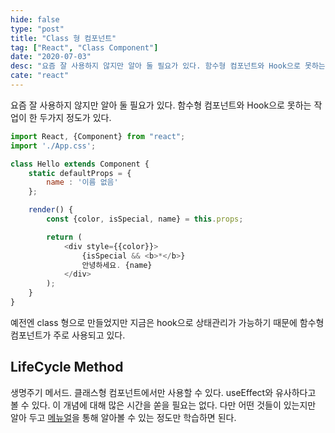 ```yaml
---
hide: false
type: "post"
title: "Class 형 컴포넌트"
tag: ["React", "Class Component"]
date: "2020-07-03"
desc: "요즘 잘 사용하지 않지만 알아 둘 필요가 있다. 함수형 컴포넌트와 Hook으로 못하는 작업이 한 두가지 정도가 있다. 예전엔 class 형으로 만들었지만 지금은 hook으로 상태관리가 가능하기 때문에 함수형 컴포넌트가 주로 사용되고 있다."
cate: "react"
---
```


요즘 잘 사용하지 않지만 알아 둘 필요가 있다. 함수형 컴포넌트와 Hook으로 못하는 작업이 한 두가지 정도가 있다. 

```javascript
import React, {Component} from "react";
import './App.css';

class Hello extends Component {
    static defaultProps = {
        name : '이름 없음'
    };

    render() {
        const {color, isSpecial, name} = this.props;

        return (
            <div style={{color}}>
                {isSpecial && <b>*</b>}
                안녕하세요. {name}
            </div>
        );
    }
}
```

예전엔 class 형으로 만들었지만 지금은 hook으로 상태관리가 가능하기 때문에 함수형 컴포넌트가 주로 사용되고 있다. 

## LifeCycle Method

생명주기 메서드. 클래스형 컴포넌트에서만 사용할 수 있다. useEffect와 유사하다고 볼 수 있다. 이 개념에 대해 많은 시간을 쏟을 필요는 없다. 다만 어떤 것들이 있는지만 알아 두고 [메뉴얼](https://ko.reactjs.org/docs/state-and-lifecycle.html)을 통해 알아볼 수 있는 정도만 학습하면 된다.


